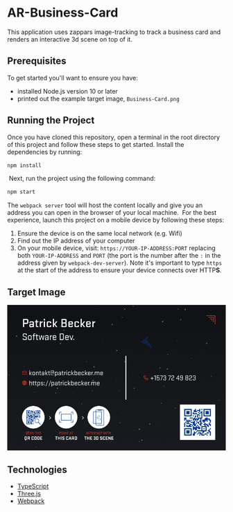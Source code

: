 # AR-Business-Card

This application uses zappars image-tracking to track a business card and renders an interactive 3d scene on top of it.

## Prerequisites

To get started you'll want to ensure you have:

- installed Node.js version 10 or later
- printed out the example target image, `Business-Card.png`

## Running the Project

Once you have cloned this repository, open a terminal in the root directory of this project and follow these steps to get started.
​
Install the dependencies by running:

```bash
npm install
```

​
Next, run the project using the following command:
​

```bash
npm start
```

The `webpack server` tool will host the content locally and give you an address you can open in the browser of your local machine.
​
For the best experience, launch this project on a mobile device by following these steps:

1. Ensure the device is on the same local network (e.g. Wifi)
2. Find out the IP address of your computer
3. On your mobile device, visit: `https://YOUR-IP-ADDRESS:PORT` replacing both `YOUR-IP-ADDRESS` and `PORT` (the port is the number after the `:` in the address given by `webpack-dev-server`). Note it's important to type `https` at the start of the address to ensure your device connects over HTTP**S**.

## Target Image

![Target Image](Business-Card.png)

## Technologies

- [TypeScript](https://www.typescriptlang.org/)
- [Three.js](https://threejs.org/)
- [Webpack](https://webpack.js.org/)

